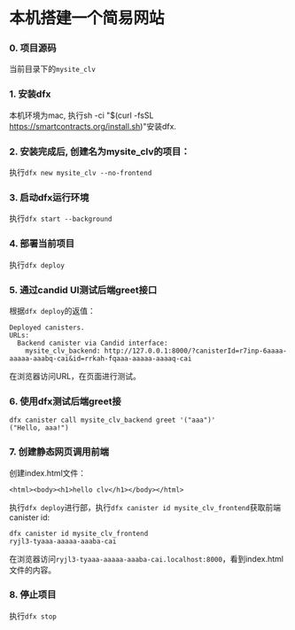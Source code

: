 # 本机搭建一个简易网站

### 0. 项目源码
当前目录下的`mysite_clv`

### 1. 安装dfx
本机环境为mac, 执行sh -ci "$(curl -fsSL https://smartcontracts.org/install.sh)"安装dfx.

### 2. 安装完成后, 创建名为mysite_clv的项目：
执行`dfx new mysite_clv --no-frontend`

### 3. 启动dfx运行环境
执行`dfx start --background`

### 4. 部署当前项目
执行`dfx deploy`

### 5. 通过candid UI测试后端greet接口
根据`dfx deploy`的返值：
```
Deployed canisters.
URLs:
  Backend canister via Candid interface:
    mysite_clv_backend: http://127.0.0.1:8000/?canisterId=r7inp-6aaaa-aaaaa-aaabq-cai&id=rrkah-fqaaa-aaaaa-aaaaq-cai
```
在浏览器访问URL，在页面进行测试。

### 6. 使用dfx测试后端greet接
```
dfx canister call mysite_clv_backend greet '("aaa")'
("Hello, aaa!")
```

### 7. 创建静态网页调用前端
创建index.html文件：
```
<html><body><h1>hello clv</h1></body></html>
```
执行`dfx deploy`进行部，执行`dfx canister id mysite_clv_frontend`获取前端canister id:
```
dfx canister id mysite_clv_frontend                 
ryjl3-tyaaa-aaaaa-aaaba-cai
```
在浏览器访问`ryjl3-tyaaa-aaaaa-aaaba-cai.localhost:8000`，看到index.html文件的内容。

### 8. 停止项目
执行`dfx stop`
